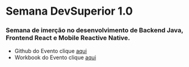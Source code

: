 # Semana DevSuperior 1.0

### Semana de imerção no desenvolvimento de Backend Java, Frontend React e Mobile Reactive Native.

- Github do Evento clique [aqui](https://github.com/devsuperior/sds1)
- Workbook do Evento clique [aqui](https://drive.google.com/file/d/1rnf8sAegeR7OXfaloqVReQxPnS52uL_l/edit)

